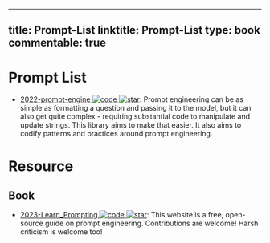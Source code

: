 
---
title: Prompt-List
linktitle: Prompt-List
type: book
commentable: true
---

# Prompt List

- [2022-prompt-engine ![code](https://ng-tech.icu/assets/code.svg) ![star](https://img.shields.io/github/stars/microsoft/prompt-engine)](https://github.com/microsoft/prompt-engine): Prompt engineering can be as simple as formatting a question and passing it to the model, but it can also get quite complex - requiring substantial code to manipulate and update strings. This library aims to make that easier. It also aims to codify patterns and practices around prompt engineering.

# Resource

## Book

- [2023-Learn_Prompting ![code](https://ng-tech.icu/assets/code.svg) ![star](https://img.shields.io/github/stars/trigaten/Learn_Prompting)](https://github.com/trigaten/Learn_Prompting): This website is a free, open-source guide on prompt engineering. Contributions are welcome! Harsh criticism is welcome too!

    